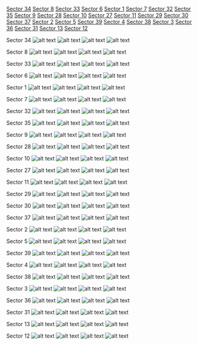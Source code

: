 [Sector 34](#sector34)
[Sector 8](#sector8)
[Sector 33](#sector33)
[Sector 6](#sector6)
[Sector 1](#sector1)
[Sector 7](#sector7)
[Sector 32](#sector32)
[Sector 35](#sector35)
[Sector 9](#sector9)
[Sector 28](#sector28)
[Sector 10](#sector10)
[Sector 27](#sector27)
[Sector 11](#sector11)
[Sector 29](#sector29)
[Sector 30](#sector30)
[Sector 37](#sector37)
[Sector 2](#sector2)
[Sector 5](#sector5)
[Sector 39](#sector39)
[Sector 4](#sector4)
[Sector 38](#sector38)
[Sector 3](#sector3)
[Sector 36](#sector36)
[Sector 31](#sector31)
[Sector 13](#sector13)
[Sector 12](#sector12)

<a name = "sector34"></a>
Sector 34
![alt text](/tt/WASP-100_Sector_34/WASP-100_Sector_34_a_TimeSeries.png)
![alt text](/tt/WASP-100_Sector_34/WASP-100_Sector_34_b_FoldedLightCurve.png)
![alt text](/tt/WASP-100_Sector_34/WASP-100_Sector_34_b_IndividualTransitsWithFit.png)
![alt text](/tt/WASP-100_Sector_34/WASP-100_Sector_34_c_TimingResiduals.png)

<a name = "sector8"></a>
Sector 8
![alt text](/tt/WASP-100_Sector_8/WASP-100_Sector_8_a_TimeSeries.png)
![alt text](/tt/WASP-100_Sector_8/WASP-100_Sector_8_b_FoldedLightCurve.png)
![alt text](/tt/WASP-100_Sector_8/WASP-100_Sector_8_b_IndividualTransitsWithFit.png)
![alt text](/tt/WASP-100_Sector_8/WASP-100_Sector_8_c_TimingResiduals.png)

<a name = "sector33"></a>
Sector 33
![alt text](/tt/WASP-100_Sector_33/WASP-100_Sector_33_a_TimeSeries.png)
![alt text](/tt/WASP-100_Sector_33/WASP-100_Sector_33_b_FoldedLightCurve.png)
![alt text](/tt/WASP-100_Sector_33/WASP-100_Sector_33_b_IndividualTransitsWithFit.png)
![alt text](/tt/WASP-100_Sector_33/WASP-100_Sector_33_c_TimingResiduals.png)

<a name = "sector6"></a>
Sector 6
![alt text](/tt/WASP-100_Sector_6/WASP-100_Sector_6_a_TimeSeries.png)
![alt text](/tt/WASP-100_Sector_6/WASP-100_Sector_6_b_FoldedLightCurve.png)
![alt text](/tt/WASP-100_Sector_6/WASP-100_Sector_6_b_IndividualTransitsWithFit.png)
![alt text](/tt/WASP-100_Sector_6/WASP-100_Sector_6_c_TimingResiduals.png)

<a name = "sector1"></a>
Sector 1
![alt text](/tt/WASP-100_Sector_1/WASP-100_Sector_1_a_TimeSeries.png)
![alt text](/tt/WASP-100_Sector_1/WASP-100_Sector_1_b_FoldedLightCurve.png)
![alt text](/tt/WASP-100_Sector_1/WASP-100_Sector_1_b_IndividualTransitsWithFit.png)
![alt text](/tt/WASP-100_Sector_1/WASP-100_Sector_1_c_TimingResiduals.png)

<a name = "sector7"></a>
Sector 7
![alt text](/tt/WASP-100_Sector_7/WASP-100_Sector_7_a_TimeSeries.png)
![alt text](/tt/WASP-100_Sector_7/WASP-100_Sector_7_b_FoldedLightCurve.png)
![alt text](/tt/WASP-100_Sector_7/WASP-100_Sector_7_b_IndividualTransitsWithFit.png)
![alt text](/tt/WASP-100_Sector_7/WASP-100_Sector_7_c_TimingResiduals.png)

<a name = "sector32"></a>
Sector 32
![alt text](/tt/WASP-100_Sector_32/WASP-100_Sector_32_a_TimeSeries.png)
![alt text](/tt/WASP-100_Sector_32/WASP-100_Sector_32_b_FoldedLightCurve.png)
![alt text](/tt/WASP-100_Sector_32/WASP-100_Sector_32_b_IndividualTransitsWithFit.png)
![alt text](/tt/WASP-100_Sector_32/WASP-100_Sector_32_c_TimingResiduals.png)

<a name = "sector35"></a>
Sector 35
![alt text](/tt/WASP-100_Sector_35/WASP-100_Sector_35_a_TimeSeries.png)
![alt text](/tt/WASP-100_Sector_35/WASP-100_Sector_35_b_FoldedLightCurve.png)
![alt text](/tt/WASP-100_Sector_35/WASP-100_Sector_35_b_IndividualTransitsWithFit.png)
![alt text](/tt/WASP-100_Sector_35/WASP-100_Sector_35_c_TimingResiduals.png)

<a name = "sector9"></a>
Sector 9
![alt text](/tt/WASP-100_Sector_9/WASP-100_Sector_9_a_TimeSeries.png)
![alt text](/tt/WASP-100_Sector_9/WASP-100_Sector_9_b_FoldedLightCurve.png)
![alt text](/tt/WASP-100_Sector_9/WASP-100_Sector_9_b_IndividualTransitsWithFit.png)
![alt text](/tt/WASP-100_Sector_9/WASP-100_Sector_9_c_TimingResiduals.png)

<a name = "sector28"></a>
Sector 28
![alt text](/tt/WASP-100_Sector_28/WASP-100_Sector_28_a_TimeSeries.png)
![alt text](/tt/WASP-100_Sector_28/WASP-100_Sector_28_b_FoldedLightCurve.png)
![alt text](/tt/WASP-100_Sector_28/WASP-100_Sector_28_b_IndividualTransitsWithFit.png)
![alt text](/tt/WASP-100_Sector_28/WASP-100_Sector_28_c_TimingResiduals.png)

<a name = "sector10"></a>
Sector 10
![alt text](/tt/WASP-100_Sector_10/WASP-100_Sector_10_a_TimeSeries.png)
![alt text](/tt/WASP-100_Sector_10/WASP-100_Sector_10_b_FoldedLightCurve.png)
![alt text](/tt/WASP-100_Sector_10/WASP-100_Sector_10_b_IndividualTransitsWithFit.png)
![alt text](/tt/WASP-100_Sector_10/WASP-100_Sector_10_c_TimingResiduals.png)

<a name = "sector27"></a>
Sector 27
![alt text](/tt/WASP-100_Sector_27/WASP-100_Sector_27_a_TimeSeries.png)
![alt text](/tt/WASP-100_Sector_27/WASP-100_Sector_27_b_FoldedLightCurve.png)
![alt text](/tt/WASP-100_Sector_27/WASP-100_Sector_27_b_IndividualTransitsWithFit.png)
![alt text](/tt/WASP-100_Sector_27/WASP-100_Sector_27_c_TimingResiduals.png)

<a name = "sector11"></a>
Sector 11
![alt text](/tt/WASP-100_Sector_11/WASP-100_Sector_11_a_TimeSeries.png)
![alt text](/tt/WASP-100_Sector_11/WASP-100_Sector_11_b_FoldedLightCurve.png)
![alt text](/tt/WASP-100_Sector_11/WASP-100_Sector_11_b_IndividualTransitsWithFit.png)
![alt text](/tt/WASP-100_Sector_11/WASP-100_Sector_11_c_TimingResiduals.png)

<a name = "sector29"></a>
Sector 29
![alt text](/tt/WASP-100_Sector_29/WASP-100_Sector_29_a_TimeSeries.png)
![alt text](/tt/WASP-100_Sector_29/WASP-100_Sector_29_b_FoldedLightCurve.png)
![alt text](/tt/WASP-100_Sector_29/WASP-100_Sector_29_b_IndividualTransitsWithFit.png)
![alt text](/tt/WASP-100_Sector_29/WASP-100_Sector_29_c_TimingResiduals.png)

<a name = "sector30"></a>
Sector 30
![alt text](/tt/WASP-100_Sector_30/WASP-100_Sector_30_a_TimeSeries.png)
![alt text](/tt/WASP-100_Sector_30/WASP-100_Sector_30_b_FoldedLightCurve.png)
![alt text](/tt/WASP-100_Sector_30/WASP-100_Sector_30_b_IndividualTransitsWithFit.png)
![alt text](/tt/WASP-100_Sector_30/WASP-100_Sector_30_c_TimingResiduals.png)

<a name = "sector37"></a>
Sector 37
![alt text](/tt/WASP-100_Sector_37/WASP-100_Sector_37_a_TimeSeries.png)
![alt text](/tt/WASP-100_Sector_37/WASP-100_Sector_37_b_FoldedLightCurve.png)
![alt text](/tt/WASP-100_Sector_37/WASP-100_Sector_37_b_IndividualTransitsWithFit.png)
![alt text](/tt/WASP-100_Sector_37/WASP-100_Sector_37_c_TimingResiduals.png)

<a name = "sector2"></a>
Sector 2
![alt text](/tt/WASP-100_Sector_2/WASP-100_Sector_2_a_TimeSeries.png)
![alt text](/tt/WASP-100_Sector_2/WASP-100_Sector_2_b_FoldedLightCurve.png)
![alt text](/tt/WASP-100_Sector_2/WASP-100_Sector_2_b_IndividualTransitsWithFit.png)
![alt text](/tt/WASP-100_Sector_2/WASP-100_Sector_2_c_TimingResiduals.png)

<a name = "sector5"></a>
Sector 5
![alt text](/tt/WASP-100_Sector_5/WASP-100_Sector_5_a_TimeSeries.png)
![alt text](/tt/WASP-100_Sector_5/WASP-100_Sector_5_b_FoldedLightCurve.png)
![alt text](/tt/WASP-100_Sector_5/WASP-100_Sector_5_b_IndividualTransitsWithFit.png)
![alt text](/tt/WASP-100_Sector_5/WASP-100_Sector_5_c_TimingResiduals.png)

<a name = "sector39"></a>
Sector 39
![alt text](/tt/WASP-100_Sector_39/WASP-100_Sector_39_a_TimeSeries.png)
![alt text](/tt/WASP-100_Sector_39/WASP-100_Sector_39_b_FoldedLightCurve.png)
![alt text](/tt/WASP-100_Sector_39/WASP-100_Sector_39_b_IndividualTransitsWithFit.png)
![alt text](/tt/WASP-100_Sector_39/WASP-100_Sector_39_c_TimingResiduals.png)

<a name = "sector4"></a>
Sector 4
![alt text](/tt/WASP-100_Sector_4/WASP-100_Sector_4_a_TimeSeries.png)
![alt text](/tt/WASP-100_Sector_4/WASP-100_Sector_4_b_FoldedLightCurve.png)
![alt text](/tt/WASP-100_Sector_4/WASP-100_Sector_4_b_IndividualTransitsWithFit.png)
![alt text](/tt/WASP-100_Sector_4/WASP-100_Sector_4_c_TimingResiduals.png)

<a name = "sector38"></a>
Sector 38
![alt text](/tt/WASP-100_Sector_38/WASP-100_Sector_38_a_TimeSeries.png)
![alt text](/tt/WASP-100_Sector_38/WASP-100_Sector_38_b_FoldedLightCurve.png)
![alt text](/tt/WASP-100_Sector_38/WASP-100_Sector_38_b_IndividualTransitsWithFit.png)
![alt text](/tt/WASP-100_Sector_38/WASP-100_Sector_38_c_TimingResiduals.png)

<a name = "sector3"></a>
Sector 3
![alt text](/tt/WASP-100_Sector_3/WASP-100_Sector_3_a_TimeSeries.png)
![alt text](/tt/WASP-100_Sector_3/WASP-100_Sector_3_b_FoldedLightCurve.png)
![alt text](/tt/WASP-100_Sector_3/WASP-100_Sector_3_b_IndividualTransitsWithFit.png)
![alt text](/tt/WASP-100_Sector_3/WASP-100_Sector_3_c_TimingResiduals.png)

<a name = "sector36"></a>
Sector 36
![alt text](/tt/WASP-100_Sector_36/WASP-100_Sector_36_a_TimeSeries.png)
![alt text](/tt/WASP-100_Sector_36/WASP-100_Sector_36_b_FoldedLightCurve.png)
![alt text](/tt/WASP-100_Sector_36/WASP-100_Sector_36_b_IndividualTransitsWithFit.png)
![alt text](/tt/WASP-100_Sector_36/WASP-100_Sector_36_c_TimingResiduals.png)

<a name = "sector31"></a>
Sector 31
![alt text](/tt/WASP-100_Sector_31/WASP-100_Sector_31_a_TimeSeries.png)
![alt text](/tt/WASP-100_Sector_31/WASP-100_Sector_31_b_FoldedLightCurve.png)
![alt text](/tt/WASP-100_Sector_31/WASP-100_Sector_31_b_IndividualTransitsWithFit.png)
![alt text](/tt/WASP-100_Sector_31/WASP-100_Sector_31_c_TimingResiduals.png)

<a name = "sector13"></a>
Sector 13
![alt text](/tt/WASP-100_Sector_13/WASP-100_Sector_13_a_TimeSeries.png)
![alt text](/tt/WASP-100_Sector_13/WASP-100_Sector_13_b_FoldedLightCurve.png)
![alt text](/tt/WASP-100_Sector_13/WASP-100_Sector_13_b_IndividualTransitsWithFit.png)
![alt text](/tt/WASP-100_Sector_13/WASP-100_Sector_13_c_TimingResiduals.png)

<a name = "sector12"></a>
Sector 12
![alt text](/tt/WASP-100_Sector_12/WASP-100_Sector_12_a_TimeSeries.png)
![alt text](/tt/WASP-100_Sector_12/WASP-100_Sector_12_b_FoldedLightCurve.png)
![alt text](/tt/WASP-100_Sector_12/WASP-100_Sector_12_b_IndividualTransitsWithFit.png)
![alt text](/tt/WASP-100_Sector_12/WASP-100_Sector_12_c_TimingResiduals.png)


